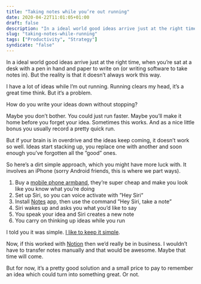 ```yaml
---
title: "Taking notes while you’re out running"
date: 2020-04-22T11:01:05+01:00
draft: false
description: "In a ideal world good ideas arrive just at the right time, when you’re sat at a desk with a pen in hand and paper to write on. But the reality is that it doesn’t always work this way."
slug: "taking-notes-while-running"
tags: ["Productivity", "Strategy"]
syndicate: "false"
---
```


In a ideal world good ideas arrive just at the right time, when you’re sat at a desk with a pen in hand and paper to write on (or writing software to take notes in). But the reality is that it doesn’t always work this way.

I have a lot of ideas while I’m out running. Running clears my head, it’s a great time think. But it‘s a problem.

How do you write your ideas down without stopping?

Maybe you don’t bother. You could just run faster. Maybe you’ll make it home before you forget your idea. Sometimes this works. And as a nice little bonus you usually record a pretty quick run.

But if your brain is in overdrive and the ideas keep coming, it doesn’t work so well. Ideas start stacking up, you replace one with another and soon enough you’ve forgotten all the ”good” ones.

So here’s a dirt simple approach, which you might have more luck with. It involves an iPhone (sorry Android friends, this is where we part ways).

1. Buy a [mobile phone armband](https://www.amazon.co.uk/Mobile-Phone-Armbands/b?node=4913455031), they’re super cheap and make you look like you know what you’re doing
2. Set up Siri, so you can voice activate with ”Hey Siri“
3. Install [Notes](https://support.apple.com/en-us/HT205773) app, then use the command ”Hey Siri, take a note”
4. Siri wakes up and asks you what you’d like to say
5. You speak your idea and Siri creates a new note
6. You carry on thinking up ideas while you run

I told you it was simple. [I like to keep it simple](https://murshidazher.com/articles/intentions-2020/#keep-it-simple).

Now, if this worked with [Notion](https://www.notion.so/) then we’d really be in business. I wouldn’t have to transfer notes manually and that would be awesome. Maybe that time will come.

But for now, it’s a pretty good solution and a small price to pay to remember an idea which could turn into something great. Or not.
